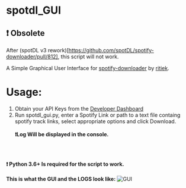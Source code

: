 # spotdl_GUI
## :exclamation: Obsolete
After (spotDL v3 rework)[https://github.com/spotDL/spotify-downloader/pull/812], this script will not work.

A Simple Graphical User Interface for [spotify-downloader](https://github.com/ritiek/spotify-downloader) by [ritiek](https://github.com/ritiek).

# Usage:
1. Obtain your API Keys from the [Developer Dashboard](https://developer.spotify.com/dashboard/applications)
2. Run spotdl_gui.py, enter a Spotify Link or path to a text file containg spotify track links, select appropriate options and click Download.\
\
**:exclamation:Log Will be displayed in the console.**
#
\
**:exclamation: Python 3.6+ Is required for the script to work.**
\
\
**This is what the GUI and the LOGS look like:**
<img src="https://i.ibb.co/Wtb1BHp/GUI.png" alt="GUI" border="0">
